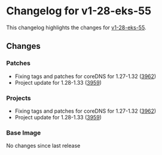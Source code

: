 # Changelog for v1-28-eks-55

This changelog highlights the changes for [v1-28-eks-55](https://github.com/aws/eks-distro/tree/v1-28-eks-55).

## Changes

### Patches
* Fixing tags and patches for coreDNS for 1.27-1.32 ([3962](https://github.com/aws/eks-distro/pull/3962))
* Project update for 1.28-1.33 ([3959](https://github.com/aws/eks-distro/pull/3959))

### Projects
* Fixing tags and patches for coreDNS for 1.27-1.32 ([3962](https://github.com/aws/eks-distro/pull/3962))
* Project update for 1.28-1.33 ([3959](https://github.com/aws/eks-distro/pull/3959))

### Base Image
No changes since last release

